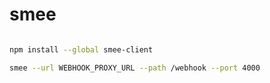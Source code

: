 # smee

```sh

npm install --global smee-client

smee --url WEBHOOK_PROXY_URL --path /webhook --port 4000

```
